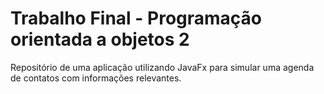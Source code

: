 # Trabalho Final - Programação orientada a objetos 2

Repositório de uma aplicação utilizando JavaFx para simular uma agenda de contatos com informações relevantes.

